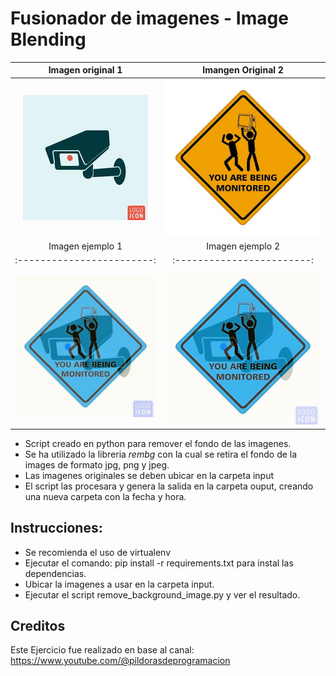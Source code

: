 # Fusionador de imagenes - Image Blending
| Imagen original 1         | Imangen Original 2       |
| :------------------------:|:------------------------:|
| ![Antes](https://github.com/vhngroup/Fusionar_imagenes/blob/main/static/Original1.jpg)|![Despues](https://github.com/vhngroup/Fusionar_imagenes/blob/main/static/Original2.jpg)|
| Imagen ejemplo 1          | Imagen ejemplo 2         |
| :------------------------:|:------------------------:|
| ![Antes](https://github.com/vhngroup/Fusionar_imagenes/blob/main/static/Demo1.jpg)|![Despues](https://github.com/vhngroup/Fusionar_imagenes/blob/main/static/imagen_fusionada.jpg)|
* Script creado en python para remover el fondo de las imagenes.
* Se ha utilizado la libreria *rembg* con la cual se retira el fondo de la images de formato jpg, png y jpeg.
* Las imagenes originales se deben ubicar en la carpeta input
* El script las procesara y genera la salida en la carpeta ouput, creando una nueva carpeta con la fecha y hora.

## Instrucciones:
* Se recomienda el uso de virtualenv
* Ejecutar el comando: pip install -r requirements.txt para instal las dependencias.
* Ubicar la imagenes a usar en la carpeta input.
* Ejecutar el script remove_background_image.py y ver el resultado.

## Creditos
Este Ejercicio fue realizado en base al canal: https://www.youtube.com/@pildorasdeprogramacion